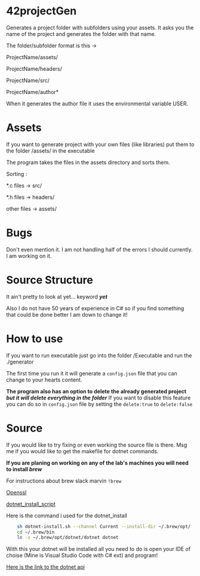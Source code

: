 # 42projectGen
Generates a project folder with subfolders using your assets. 
It asks you the name of the project and generates the folder with that name.

The folder/subfolder format is this ->

ProjectName/assets/

ProjectName/headers/

ProjectName/src/

ProjectName/author*

When it generates the author file it uses the environmental variable USER.

# Assets

If you want to generate project with your own files (like libraries) put them to the folder /assets/ in the executable

The program takes the files in the assets directory and sorts them.

Sorting :

*.c files -> src/

*.h files -> headers/

other files -> assets/

# Bugs

Don't even mention it. I am not handling half of the errors I should currently. I am working on it.

# Source Structure
It ain't pretty to look at yet... keyword **_yet_**

Also I do not have 50 years of experience in C# so if you find something that could be done better I am down to change it!

# How to use

If you want to run executable just go into the folder /Executable and run the ./generator

The first time you run it it will generate a `config.json` file that you can change to your hearts content.

**The program also has an option to delete the already generated project _but it will delete everything in the folder_**
If you want to disable this feature you can do so in `config.json` file by setting the `delete:true` to `delete:false`

# Source

If you would like to try fixing or even working the source file is there. Msg me if you would like to get the makefile for dotnet commands.

**If you are planing on working on any of the lab's machines you will need to install _brew_**

For instructions about brew slack marvin `!brew`

[Openssl](http://brewformulas.org/Openssl)

[dotnet_install_script](https://dot.net/v1/dotnet-install.sh)

Here is the command i used for the dotnet_install

```sh
	sh dotnet-install.sh --channel Current --install-dir ~/.brew/opt/
	cd ~/.brew/bin
	ln -s ~/.brew/opt/dotnet/dotnet dotnet
```

With this your dotnet will be installed all you need to do is open your IDE of choise (Mine is Visual Studio Code with C# ext) and program!

[Here is the link to the dotnet api](https://docs.microsoft.com/en-us/dotnet/core/tools/dotnet?tabs=netcore21)